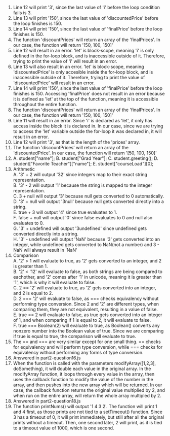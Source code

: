 1. Line 12 will print '3', since the last value of 'i' before the loop condition fails is 3. 
2. Line 13 will print '150', since the last value of 'discountedPrice' before the loop finishes is 150. 
3. Line 14 will print '150', since the last value of 'finalPrice' before the loop finishes is 150. 
4. The function 'discountPrices' will return an array of the 'finalPrices'. In our case, the function will return '[50, 100, 150]'
5. Line 12 will result in an error. 'let' is block-scope, meaning 'i' is only defined in the for-loop block, and is inaccessible outside of it. Therefore, trying to print the value of 'i' will result in an error. 
6. Line 13 will also result in an error. 'let' is block-scope, meaning 'discountedPrice' is only accesible inside the for-loop block, and is inaccessible outside of it. Therefore, trying to print the value of 'discountedPrice' will result in an error. 
7. Line 14 will print '150', since the last value of 'finalPrice' before the loop finishes is 150. Accessing 'finalPrice' does not result in an error because it is defined as 'let' at the top of the function, meaning it is accessible throughout the entire function. 
8. The function 'discountPrices' will return an array of the 'finalPrices'. In our case, the function will return '[50, 100, 150]'
9. Line 11 will result in an error. Since 'i' is declared as 'let', it only has access inside the block it is declared in. In our case, since we are trying to access the 'let' variable outside the for-loop it was declared in, it will result in an error. 
10. Line 12 will print '3', as that is the length of the 'prices' array.
11. The function 'discountPrices' will return an array of the 'discountedPrice'. In our case, the function will return '[50, 100, 150]'
12. A. student["name"];
    B. student["Grad Year"];
    C. student.greeting();
    D. student["Favorite Teacher"]["name"];
    E. student["courseLoad"][0];
13. Arithmetic <br>
    A. '3' + 2 will output '32' since integers map to their exact string representation.<br>
    B. '3' - 2 will output '1' because the string is mapped to the integer representation.<br>
    C. 3 + null will output '3' because null gets converted to 0 automatically. <br>
    D. '3' + null will output '3null' because null gets converted directly into a string. <br>
    E. true + 3 will output '4' since true evaluates to 1. <br>
    F. false + null will output '0' since false evaluates to 0 and null also evaluates to 0.<br>
    G. '3' + undefined will output '3undefined' since undefined gets converted directly into a string. <br>
    H. '3' - undefined will output 'NaN' because '3' gets converted into an integer, while undefined gets converted to NaN(not a number) and 3 - NaN will always result in 'NaN'<br>
14. Comparison<br>
    A. '2' > 1 will evaluate to true, as '2' gets converted to an integer, and 2 is greater than 1. <br>
    B. '2' < '12' will evaluate to false, as both strings are being compared to eachother, and '2' comes after '1' in unicode, meaning it is greater than '1', which is why it will evaluate to false. <br>
    C. 2 == '2' will evaluate to true, as '2' gets converted into an integer, and 2 is equal to 2. <br>
    D. 2 === '2' will evaluate to false, as === checks equivalency without performing type conversion. Since 2 and '2' are different types, when comparing them, they are not equivalent, resulting in a value of false.  <br>
    E. true == 2 will evaluate to false, as true gets converted into an integer of 1, and when comparing if 1 is equal to 2, it will evaluate to false.<br>
    F. true === Boolean(2) will evaluate to true, as Boolean() converts any nonzero number into the Boolean value of true. Since we are comparing if true is equal to true, the comparison will evaluate to true. <br>
15. The == and === are very similar except for one small thing. == checks for equivalency and will perform type conversion, while === checks for equivalency without performing any forms of type conversion. 
16. Answered in part2-question16.js
17. When the function is called with the parameters modifyArray([1,2,3], doSomething), it will double each value in the original array. In the modifyArray function, it loops through every value in the array, then uses the callback function to modify the value of the number in the array, and then pushes into the new array which will be returned. In our case, the callback function returns the original value multiplied by 2, and when run on the entire array, will return the whole array multipled by 2. 
18. Answered in part2-question18.js
19. The function printNums() will output '1 4 3 2'. The function will print 1 and 4 first, as those prints are not tied to a setTimeout() function. Since 3 has a timeout of 0, it will print immediately, but still after all the original prints without a timeout. Then, one second later, 2 will print, as it is tied to a timeout value of 1000, which is one second. 